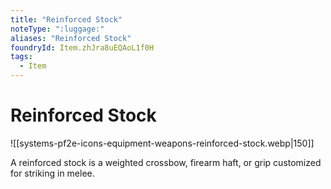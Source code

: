 ```yaml
---
title: "Reinforced Stock"
noteType: ":luggage:"
aliases: "Reinforced Stock"
foundryId: Item.zhJra8uEQAoL1f0H
tags:
  - Item
---
```


# Reinforced Stock
![[systems-pf2e-icons-equipment-weapons-reinforced-stock.webp|150]]

A reinforced stock is a weighted crossbow, firearm haft, or grip customized for striking in melee.
